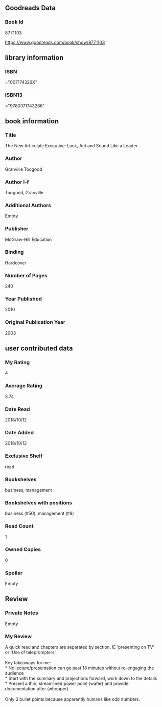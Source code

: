 <!-- This template shows how to bulk convert all columns of data into one markdown file -->
<!-- caveat: substitution key matches column headers from default export. You will get a KeyError if there's a mismatch -->

## Goodreads Data

### Book Id 

8771103

https://www.goodreads.com/book/show/8771103

## library information

### ISBN 
="007174326X"

### ISBN13 
="9780071743266"

## book information

### Title
The New Articulate Executive: Look, Act and Sound Like a Leader

### Author 
Granville Toogood

### Author l-f 
Toogood, Granville

### Additional Authors
Empty

### Publisher 
McGraw-Hill Education

### Binding
Hardcover

### Number of Pages
240

### Year Published
2010

### Original Publication Year 
2003

## user contributed data

### My Rating
4

### Average Rating
3.74

### Date Read
2018/10/12

### Date Added
2018/10/12

### Exclusive Shelf
read

### Bookshelves
business, management

### Bookshelves with positions
business (#50), management (#8)

### Read Count
1

### Owned Copies
0

### Spoiler 
Empty

## Review

### Private Notes
Empty

### My Review
A quick read and chapters are separated by section. IE 'presenting on TV' or 'Use of teleprompters'.<br/><br/>Key takeaways for me:<br/>* No lecture/presentation can go past 18 minutes without re-engaging the audience<br/>* Start with the summary and projections forward, work down to the details<br/>* Present a thin, streamlined power point (wafer) and provide documentation after (whopper)<br/><br/>Only 3 bullet points because apparently humans like odd numbers.